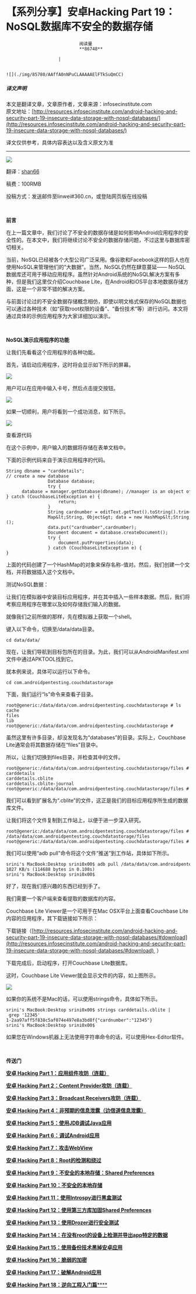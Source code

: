 
# 【系列分享】安卓Hacking Part 19：NoSQL数据库不安全的数据存储


                                阅读量   
                                **86748**
                            
                        |
                        
                                                                                                                                    ![](./img/85780/AAffA0nNPuCLAAAAAElFTkSuQmCC)
                                                                                            



##### 译文声明

本文是翻译文章，文章原作者，文章来源：infosecinstitute.com
                                <br>原文地址：[http://resources.infosecinstitute.com/android-hacking-and-security-part-19-insecure-data-storage-with-nosql-databases/](http://resources.infosecinstitute.com/android-hacking-and-security-part-19-insecure-data-storage-with-nosql-databases/)

译文仅供参考，具体内容表达以及含义原文为准

****

[![](./img/85780/t01d2a0541813adbb2d.jpg)](./img/85780/t01d2a0541813adbb2d.jpg)

翻译：[shan66](http://bobao.360.cn/member/contribute?uid=2522399780)

稿费：100RMB

投稿方式：发送邮件至linwei#360.cn，或登陆网页版在线投稿

**<br>**

**前言**

在上一篇文章中，我们讨论了不安全的数据存储是如何影响Android应用程序的安全性的。在本文中，我们将继续讨论不安全的数据存储问题，不过这里与数据库密切相关。

当前，NoSQL已经被各个大型公司广泛采用。像谷歌和Facebook这样的巨人也在使用NoSQL来管理他们的“大数据”。当然，NoSQL仍然在肆意蔓延—— NoSQL数据库还可用于移动应用程序。虽然针对Android系统的NoSQL解决方案有多种，但是我们这里仅介绍Couchbase Lite，在Android和iOS平台本地数据存储方面，这是一个非常不错的解决方案。

与前面讨论过的不安全数据存储概念相仿，即使以明文格式保存的NoSQL数据也可以通过各种技术（如“获取root权限的设备”、“备份技术”等）进行访问。本文将通过具体的示例应用程序为大家详细加以演示。

<br>

**NoSQL演示应用程序的功能**

让我们先看看这个应用程序的各种功能。

首先，请启动应用程序，这时将会显示如下所示的屏幕。

[![](./img/85780/AAffA0nNPuCLAAAAAElFTkSuQmCC)](https://p3.ssl.qhimg.com/t01b3961c2f8c5467b5.png)

用户可以在应用中输入卡号，然后点击提交按钮。

[![](./img/85780/AAffA0nNPuCLAAAAAElFTkSuQmCC)](https://p4.ssl.qhimg.com/t010147060a067c93c0.png)

如果一切顺利，用户将看到一个成功消息，如下所示。

[![](./img/85780/AAffA0nNPuCLAAAAAElFTkSuQmCC)](https://p2.ssl.qhimg.com/t014008d305eef57feb.png)

查看源代码

在这个示例中，用户输入的数据将存储在表单文档中。

下面的示例代码来自于演示应用程序的代码。



```
String dbname = "carddetails";
// create a new database
                Database database;
                try {
      database = manager.getDatabase(dbname); //manager is an object of Manager class.
} catch (CouchbaseLiteException e) {
                    return;
                }
                String cardnumber = editText.getText().toString().trim();
                Map&lt;String, Object&gt; data = new HashMap&lt;String, Object&gt;();
                data.put("cardnumber",cardnumber);
                Document document = database.createDocument();
                try {
                    document.putProperties(data);
                } catch (CouchbaseLiteException e) {
}
```

上面的代码创建了一个HashMap的对象来保存名称-值对。然后，我们创建一个文档，并将数据插入这个文档中。

测试NoSQL数据：

让我们在模拟器中安装目标应用程序，并在其中插入一些样本数据。然后，我们将考察应用程序在哪里以及如何存储我们输入的数据。

就像我们之前所做的那样，先在模拟器上获取一个shell。

键入以下命令，切换至/data/data目录。

```
cd data/data/
```

现在，让我们导航到目标包所在的目录。为此，我们可以从AndroidManifest.xml文件中通过APKTOOL找到它。

就本例来说，具体可以运行以下命令。

```
cd com.androidpentesting.couchdatastorage
```

下面，我们运行“ls”命令来查看子目录。



```
root@generic:/data/data/com.androidpentesting.couchdatastorage # ls
cache
files
lib
root@generic:/data/data/com.androidpentesting.couchdatastorage #
```

虽然这里有许多目录，却没发现名为“databases”的目录。实际上，Couchbase Lite通常会将其数据存储在“files”目录中。

所以，让我们切换到files目录，并检查其中的文件。



```
root@generic:/data/data/com.androidpentesting.couchdatastorage/files # ls
carddetails
carddetails.cblite
carddetails.cblite-journal
root@generic:/data/data/com.androidpentesting.couchdatastorage/files #
```

我们可以看到扩展名为“.cblite”的文件，这正是我们的目标应用程序所生成的数据库文件。

让我们将这个文件复制到工作站上，以便于进一步深入研究。



```
root@generic:/data/data/com.androidpentesting.couchdatastorage/files # pwd
/data/data/com.androidpentesting.couchdatastorage/files
root@generic:/data/data/com.androidpentesting.couchdatastorage/files #
```

我们可以使用“adb pull”命令将这个文件“推送”到工作站，具体如下所示。



```
srini's MacBook:Desktop srini0x00$ adb pull /data/data/com.androidpentesting.couchdatastorage/files/carddetails.cblite
1027 KB/s (114688 bytes in 0.108s)
srini's MacBook:Desktop srini0x00$
```

好了，现在我们感兴趣的东西已经到手了。

我们需要一个客户端来查看提取的数据库的内容。

Couchbase Lite Viewer是一个可用于在Mac OSX平台上面查看Couchbase Lite内容的应用程序，其下载链接如下所示：

下载链接（[http://resources.infosecinstitute.com/android-hacking-and-security-part-19-insecure-data-storage-with-nosql-databases/#download](http://resources.infosecinstitute.com/android-hacking-and-security-part-19-insecure-data-storage-with-nosql-databases/#download)  ）

下载完成后，启动程序，打开Couchbase Lite数据库。

这时，Couchbase Lite Viewer就会显示文件的内容，如上图所示。

[![](./img/85780/AAffA0nNPuCLAAAAAElFTkSuQmCC)](https://p5.ssl.qhimg.com/t01025b8b8509bf2caf.png)

如果你的系统不是Mac的话，可以使用strings命令，具体如下所示。



```
srini's MacBook:Desktop srini0x00$ strings carddetails.cblite | grep '12345'
1-2aa97aff5f838c5af074e497e8a3bd8f{"cardnumber":"12345"}
srini's MacBook:Desktop srini0x00$
```

如果您在Windows机器上无法使用字符串命令的话，可以使用Hex-Editor软件。



**<br>**

**传送门**

[**安卓 Hacking Part 1：应用组件攻防（连载）**](http://bobao.360.cn/learning/detail/122.html)

[**安卓 Hacking Part 2：Content Provider攻防（连载）**](http://bobao.360.cn/learning/detail/127.html)

[**安卓 Hacking Part 3：Broadcast Receivers攻防（连载）**](http://bobao.360.cn/learning/detail/126.html)

[**安卓 Hacking Part 4：非预期的信息泄露（边信道信息泄露）**](http://bobao.360.cn/learning/detail/133.html)

[**安卓 Hacking Part 5：使用JDB调试Java应用**](http://bobao.360.cn/learning/detail/138.html)

[**安卓 Hacking Part 6：调试Android应用**](http://bobao.360.cn/learning/detail/140.html)

[**安卓 Hacking Part 7：攻击WebView**](http://bobao.360.cn/learning/detail/142.html)

[**安卓 Hacking Part 8：Root的检测和绕过**](http://bobao.360.cn/learning/detail/144.html)

[**安卓 Hacking Part 9：不安全的本地存储：Shared Preferences**](http://bobao.360.cn/learning/detail/150.html)

[**安卓 Hacking Part 10：不安全的本地存储**](http://bobao.360.cn/learning/detail/152.html)

[**安卓 Hacking Part 11：使用Introspy进行黑盒测试**](http://bobao.360.cn/learning/detail/154.html)

[**安卓 Hacking Part 12：使用第三方库加固Shared Preferences**](http://bobao.360.cn/learning/detail/156.html)

[**安卓 Hacking Part 13：使用Drozer进行安全测试**](http://bobao.360.cn/learning/detail/158.html)

[**安卓 Hacking Part 14：在没有root的设备上检测并导出app特定的数据**](http://bobao.360.cn/learning/detail/161.html)

[**安卓 Hacking Part 15：使用备份技术黑掉安卓应用**](http://bobao.360.cn/learning/detail/169.html)

[**安卓 Hacking Part 16：脆弱的加密**](http://bobao.360.cn/learning/detail/174.html)

**[安卓 Hacking Part 17：破解Android应用](http://bobao.360.cn/learning/detail/179.html)**

[**安卓 Hacking Part 18：逆向工程入门篇******](http://bobao.360.cn/learning/detail/3648.html)

<br>

